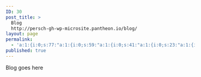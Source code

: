 ```yaml
---
ID: 30
post_title: >
  Blog
  http://persch-gh-wp-microsite.pantheon.io/blog/
layout: page
permalink:
  - 'a:1:{i:0;s:77:"a:1:{i:0;s:59:"a:1:{i:0;s:41:"a:1:{i:0;s:23:"a:1:{i:0;s:6:"/blog/";}";}";}";}";}'
published: true
---
```

Blog goes here
